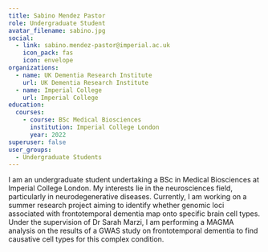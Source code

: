 ```yaml
---
title: Sabino Mendez Pastor
role: Undergraduate Student
avatar_filename: sabino.jpg
social:
  - link: sabino.mendez-pastor@imperial.ac.uk
    icon_pack: fas
    icon: envelope
organizations:
  - name: UK Dementia Research Institute
    url: UK Dementia Research Institute
  - name: Imperial College
    url: Imperial College
education:
  courses:
    - course: BSc Medical Biosciences
      institution: Imperial College London
      year: 2022
superuser: false
user_groups:
  - Undergraduate Students
---
```

I am an undergraduate student undertaking a BSc in Medical Biosciences at Imperial College London. My interests lie in the neurosciences field, particularly in neurodegenerative diseases. Currently, I am working on a summer research project aiming to identify whether genomic loci associated with frontotemporal dementia map onto specific brain cell types. Under the supervision of Dr Sarah Marzi, I am performing a MAGMA analysis on the results of a GWAS study on frontotemporal dementia to find causative cell types for this complex condition.
